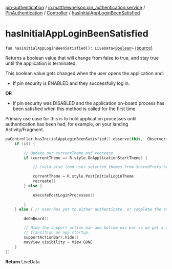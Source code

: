 [pin-authentication](../../../index.md) / [io.matthewnelson.pin_authentication.service](../../index.md) / [PinAuthentication](../index.md) / [Controller](index.md) / [hasInitialAppLoginBeenSatisfied](./has-initial-app-login-been-satisfied.md)

# hasInitialAppLoginBeenSatisfied

`fun hasInitialAppLoginBeenSatisfied(): LiveData<`[`Boolean`](https://kotlinlang.org/api/latest/jvm/stdlib/kotlin/-boolean/index.html)`>` [(source)](https://github.com/05nelsonm/pin-authentication/blob/master/pin-authentication/src/main/java/io/matthewnelson/pin_authentication/service/PinAuthentication.kt#L755)

Returns a boolean value that will change from
false to true, and stay true until the
application is terminated.

This boolean value gets changed when the user
opens the application and:

* If pin security is ENABLED and they
successfully log in.

**OR**

* If pin security was DISABLED and the
application on-board process has been
satisfied when this method is called for the
first time.

Primary use case for this is to hold application
processes until authentication has been had, for
example, on your landing Activity/Fragment.

``` kotlin
paController.hasInitialAppLoginBeenSatisfied().observe(this,  Observer<Boolean> {
    if (it) {

        // Update our currentTheme and recreate
        if (currentTheme == R.style.OnApplicationStartTheme) {

            // Could also load user selected themes from SharedPrefs here

            currentTheme = R.style.PostInitialLoginTheme
            recreate()
        } else {

            executePostLoginProcesses()

        }
    } else { // User has yet to either authenticate, or complete the on board process

        doOnBoard()

        // Hide the support action bar and bottom nav bar so we get a clean looking
        // transition on app startup.
        supportActionBar?.hide()
        navView.visibility = View.GONE
    }
})
```

**Return**
LiveData

